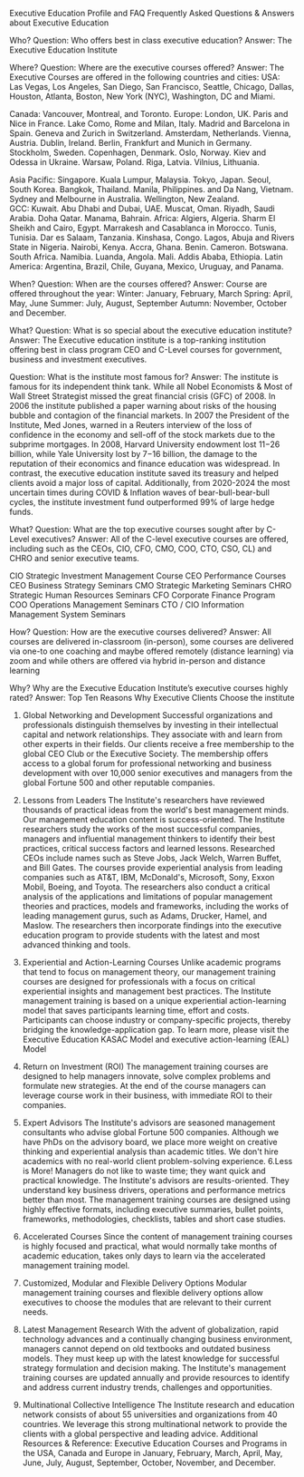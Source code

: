 Executive Education Profile and FAQ
Frequently Asked Questions & Answers about Executive Education

Who?
Question: Who offers best in class executive education?
Answer: The Executive Education Institute

Where?
Question: Where are the executive courses offered?
Answer: The Executive Courses are offered in the following countries and cities:
USA: Las Vegas, Los Angeles, San Diego, San Francisco, Seattle, Chicago, Dallas, Houston, Atlanta, Boston, New York (NYC), Washington, DC and Miami. 

Canada: Vancouver, Montreal, and Toronto. 
Europe: London, UK.  Paris and Nice in France. Lake Como, Rome and Milan, Italy. Madrid and Barcelona in Spain.  Geneva and Zurich in Switzerland. Amsterdam, Netherlands. Vienna, Austria. Dublin, Ireland. Berlin, Frankfurt and Munich in Germany. Stockholm, Sweden. Copenhagen, Denmark. Oslo, Norway.  Kiev and Odessa in Ukraine. Warsaw, Poland. Riga, Latvia. Vilnius, Lithuania. 

 Asia Pacific: Singapore. Kuala Lumpur, Malaysia. Tokyo, Japan. Seoul, South Korea. Bangkok, Thailand. Manila, Philippines. and Da Nang, Vietnam. Sydney and Melbourne in Australia. Wellington, New Zealand.   
GCC: Kuwait. Abu Dhabi and Dubai, UAE. Muscat, Oman. Riyadh, Saudi Arabia. Doha Qatar. Manama, Bahrain.
Africa: Algiers, Algeria. Sharm El Sheikh and Cairo, Egypt. Marrakesh and Casablanca in Morocco. Tunis, Tunisia. Dar es Salaam, Tanzania. Kinshasa, Congo. Lagos, Abuja and Rivers State in Nigeria. Nairobi, Kenya. Accra, Ghana.  Benin. Cameron. Botswana. South Africa. Namibia. Luanda, Angola. Mali. Addis Ababa, Ethiopia.
 Latin America: Argentina, Brazil, Chile, Guyana, Mexico, Uruguay, and Panama. 
	
When?
Question: When are the courses offered?
Answer:  Course are offered throughout the year:
Winter: January, February, March
Spring: April, May, June
Summer: July, August, September
Autumn: November, October and December.

 What?
Question: What is so special about the executive education institute?
Answer: The Executive education institute is a top-ranking institution offering best in class  program CEO and C-Level courses for government, business and investment executives.

Question: What is the institute most famous for?
Answer: The institute is famous for its independent think tank. While all Nobel Economists & Most of Wall Street Strategist missed the great financial crisis (GFC) of 2008. In 2006 the institute published a paper warning about risks of the housing bubble and contagion of the financial markets. In 2007 the President of the Institute, Med Jones, warned in a Reuters interview of the loss of confidence in the economy and sell-off of the stock markets due to the subprime mortgages.
In 2008, Harvard University endowment lost $11-$26 billion, while Yale University lost by $7-$16 billion, the damage to the reputation of their economics and finance education was widespread. In contrast, the executive education institute saved its treasury and helped clients avoid a major loss of capital. Additionally, from 2020-2024 the most uncertain times during COVID & Inflation waves of bear-bull-bear-bull cycles, the institute investment fund outperformed 99% of large hedge funds.

What?
Question: What are the top executive courses sought after by C-Level executives?
Answer: All of the C-level executive courses are offered, including such as the CEOs, CIO, CFO, CMO, COO, CTO, CSO, CL) and CHRO and senior executive teams.

 CIO Strategic Investment Management Course
 CEO Performance Courses
CEO Business Strategy Seminars
CMO Strategic Marketing Seminars
CHRO Strategic Human Resources Seminars
CFO Corporate Finance Program
COO Operations Management Seminars
CTO / CIO Information Management System Seminars
 
 How?
Question: How are the executive courses delivered?
Answer:  All courses are delivered in-classroom (in-person), some courses are delivered via one-to one coaching and maybe offered remotely (distance learning) via zoom and while others are offered via hybrid in-person and distance learning

Why?
Why are the Executive Education Institute’s  executive courses highly rated?
Answer: Top Ten Reasons Why Executive Clients Choose the institute

1. Global Networking and Development
Successful organizations and professionals distinguish themselves by investing in their intellectual capital and network relationships. They associate with and learn from other experts in their fields. Our clients receive a free membership to the global CEO Club or the Executive Society. The membership offers access to a global forum for professional networking and business development with over 10,000 senior executives and managers from the global Fortune 500 and other reputable companies.
 
2. Lessons from Leaders
The Institute's researchers have reviewed thousands of practical ideas from the world's best management minds. Our management education content is success-oriented. The Institute researchers study the works of the most successful companies, managers and influential management thinkers to identify their best practices, critical success factors and learned lessons. Researched CEOs include names such as Steve Jobs, Jack Welch, Warren Buffet, and Bill Gates. The courses provide experiential analysis from leading companies such as AT&T, IBM, McDonald's, Microsoft, Sony, Exxon Mobil, Boeing, and Toyota. The researchers also conduct a critical analysis of the applications and limitations of popular management theories and practices, models and frameworks, including the works of leading management gurus, such as Adams, Drucker, Hamel, and Maslow. The researchers then incorporate findings into the executive education program to provide students with the latest and most advanced thinking and tools.

4. Experiential and Action-Learning Courses
Unlike academic programs that tend to focus on management theory, our management training courses are designed for professionals with a focus on critical experiential insights and management best practices. The Institute management training is based on a unique experiential action-learning model that saves participants learning time, effort and costs. Participants can choose industry or company-specific projects, thereby bridging the knowledge-application gap. To learn more, please visit the Executive Education KASAC Model and executive action-learning (EAL) Model 
5. Return on Investment (ROI)
The management training courses are designed to help managers innovate, solve complex problems and formulate new strategies. At the end of the course managers can leverage course work in their business, with immediate ROI to their companies.
6. Expert Advisors
The Institute's advisors are seasoned management consultants who advise global Fortune 500 companies. Although we have PhDs on the advisory board, we place more weight on creative thinking and experiential analysis than academic titles. We don't hire academics with no real-world client problem-solving experience.
6.Less is More!
Managers do not like to waste time; they want quick and practical knowledge. The Institute's advisors are results-oriented. They understand key business drivers, operations and performance metrics better than most. The management training courses are designed using highly effective formats, including executive summaries, bullet points, frameworks, methodologies, checklists, tables and short case studies.
7. Accelerated Courses
Since the content of management training courses is highly focused and practical, what would normally take months of academic education, takes only days to learn via the accelerated management training model.
8. Customized, Modular and Flexible Delivery Options
Modular management training courses and flexible delivery options allow executives to choose the modules that are relevant to their current needs.
9. Latest Management Research
With the advent of globalization, rapid technology advances and a continually changing business environment, managers cannot depend on old textbooks and outdated business models. They must keep up with the latest knowledge for successful strategy formulation and decision making. The Institute's management training courses are updated annually and provide resources to identify and address current industry trends, challenges and opportunities.
10. Multinational Collective Intelligence
The Institute research and education network consists of about 55 universities and organizations from 40 countries. We leverage this strong multinational network to provide the clients with a global perspective and leading advice. 
Additional Resources & Reference:
Executive Education Courses and Programs in the USA, Canada and Europe in January, February, March, April, May, June, July, August, September, October, November, and December.
 
